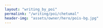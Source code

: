 ```yaml
---
layout: "writing_by_poi"
permalink: "/writing/poi/chetumal"
header-img: "assets/owner/hero/pois-bg.jpg"
---
```

